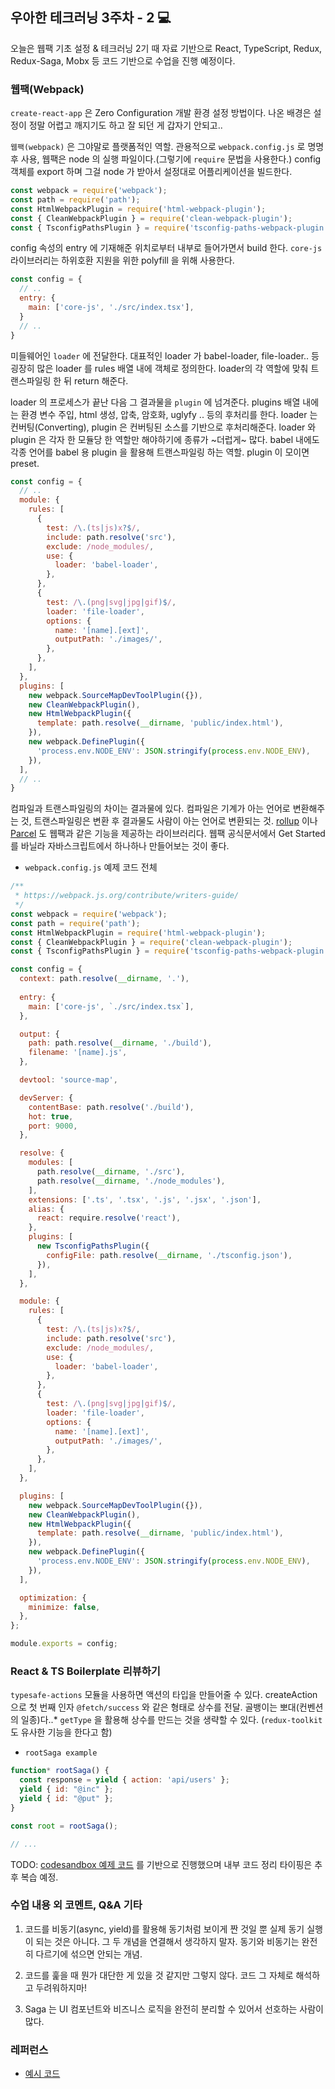 ## 우아한 테크러닝 3주차 - 2 💻

오늘은 웹팩 기초 설정 & 테크러닝 2기 때 자료 기반으로 React, TypeScript, Redux, Redux-Saga, Mobx 등 코드 기반으로 수업을 진행 예정이다.

### 웹팩(Webpack)

`create-react-app` 은 Zero Configuration 개발 환경 설정 방법이다. 나온 배경은 설정이 정말 어렵고 깨지기도 하고 잘 되던 게 갑자기 안되고..

`웹팩(webpack)` 은 그야말로 플랫폼적인 역할. 관용적으로 `webpack.config.js` 로 명명 후 사용, 웹팩은 node 의 실행 파일이다.(그렇기에 `require` 문법을 사용한다.) config 객체를 export 하며 그걸 node 가 받아서 설정대로 어플리케이션을 빌드한다.

```js
const webpack = require('webpack');
const path = require('path');
const HtmlWebpackPlugin = require('html-webpack-plugin');
const { CleanWebpackPlugin } = require('clean-webpack-plugin');
const { TsconfigPathsPlugin } = require('tsconfig-paths-webpack-plugin');
```

config 속성의 entry 에 기재해준 위치로부터 내부로 들어가면서 build 한다. `core-js` 라이브러리는 하위호환 지원을 위한 polyfill 을 위해 사용한다.

```js
const config = {
  // ..
  entry: {
    main: ['core-js', './src/index.tsx'],
  }
  // ..
}
```

미들웨어인 `loader` 에 전달한다. 대표적인 loader 가 babel-loader, file-loader.. 등 굉장히 많은 loader 를 rules 배열 내에 객체로 정의한다. loader의 각 역할에 맞춰 트랜스파일링 한 뒤 return 해준다.

loader 의 프로세스가 끝난 다음 그 결과물을 `plugin` 에 넘겨준다. plugins 배열 내에는 환경 변수 주입, html 생성, 압축, 암호화, uglyfy .. 등의 후처리를 한다. loader 는 컨버팅(Converting), plugin 은 컨버팅된 소스를 기반으로 후처리해준다. loader 와 plugin 은 각자 한 모듈당 한 역할만 해야하기에 종류가 ~더럽게~ 많다. babel 내에도 각종 언어를 babel 용 plugin 을 활용해 트랜스파일링 하는 역할. plugin 이 모이면 preset.

```js
const config = {
  // ..
  module: {
    rules: [
      {
        test: /\.(ts|js)x?$/,
        include: path.resolve('src'),
        exclude: /node_modules/,
        use: {
          loader: 'babel-loader',
        },
      },
      {
        test: /\.(png|svg|jpg|gif)$/,
        loader: 'file-loader',
        options: {
          name: '[name].[ext]',
          outputPath: './images/',
        },
      },
    ],
  },
  plugins: [
    new webpack.SourceMapDevToolPlugin({}),
    new CleanWebpackPlugin(),
    new HtmlWebpackPlugin({
      template: path.resolve(__dirname, 'public/index.html'),
    }),
    new webpack.DefinePlugin({
      'process.env.NODE_ENV': JSON.stringify(process.env.NODE_ENV),
    }),
  ],
  // ..
}
```

컴파일과 트랜스파일링의 차이는 결과물에 있다. 컴파일은 기계가 아는 언어로 변환해주는 것, 트랜스파일링은 변환 후 결과물도 사람이 아는 언어로 변환되는 것. [rollup](https://rollupjs.org/guide/en/) 이나 [Parcel](https://parceljs.org/) 도 웹팩과 같은 기능을 제공하는 라이브러리다. 웹팩 공식문서에서 Get Started 를 바닐라 자바스크립트에서 하나하나 만들어보는 것이 좋다.

- `webpack.config.js` 예제 코드 전체
```js
/**
 * https://webpack.js.org/contribute/writers-guide/
 */
const webpack = require('webpack');
const path = require('path');
const HtmlWebpackPlugin = require('html-webpack-plugin');
const { CleanWebpackPlugin } = require('clean-webpack-plugin');
const { TsconfigPathsPlugin } = require('tsconfig-paths-webpack-plugin');

const config = {
  context: path.resolve(__dirname, '.'),
  
  entry: {
    main: ['core-js', `./src/index.tsx`],
  },

  output: {
    path: path.resolve(__dirname, './build'),
    filename: '[name].js',
  },

  devtool: 'source-map',

  devServer: {
    contentBase: path.resolve('./build'),
    hot: true,
    port: 9000,
  },

  resolve: {
    modules: [
      path.resolve(__dirname, './src'),
      path.resolve(__dirname, './node_modules'),
    ],
    extensions: ['.ts', '.tsx', '.js', '.jsx', '.json'],
    alias: {
      react: require.resolve('react'),
    },
    plugins: [
      new TsconfigPathsPlugin({
        configFile: path.resolve(__dirname, './tsconfig.json'),
      }),
    ],
  },

  module: {
    rules: [
      {
        test: /\.(ts|js)x?$/,
        include: path.resolve('src'),
        exclude: /node_modules/,
        use: {
          loader: 'babel-loader',
        },
      },
      {
        test: /\.(png|svg|jpg|gif)$/,
        loader: 'file-loader',
        options: {
          name: '[name].[ext]',
          outputPath: './images/',
        },
      },
    ],
  },

  plugins: [
    new webpack.SourceMapDevToolPlugin({}),
    new CleanWebpackPlugin(),
    new HtmlWebpackPlugin({
      template: path.resolve(__dirname, 'public/index.html'),
    }),
    new webpack.DefinePlugin({
      'process.env.NODE_ENV': JSON.stringify(process.env.NODE_ENV),
    }),
  ],

  optimization: {
    minimize: false,
  },      
};

module.exports = config;
```

### React & TS Boilerplate 리뷰하기

`typesafe-actions` 모듈을 사용하면 액션의 타입을 만들어줄 수 있다. createAction 으로 첫 번째 인자 `@fetch/success` 와 같은 형태로 상수를 전달. 골뱅이는 뽀대(컨벤션의 일종)다..* `getType` 을 활용해 상수를 만드는 것을 생략할 수 있다. (`redux-toolkit` 도 유사한 기능을 한다고 함)

- `rootSaga example`

```js
function* rootSaga() {
  const response = yield { action: 'api/users' };
  yield { id: "@inc" };
  yield { id: "@put" };
}

const root = rootSaga();

// ...
```

TODO: [codesandbox 예제 코드](https://codesandbox.io/s/ordermonitor04-forked-llkcw?file=/src/index.tsx) 를 기반으로 진행했으며 내부 코드 정리 타이핑은 추후 복습 예정. 

### 수업 내용 외 코멘트, Q&A 기타

1. 코드를 비동기(async, yield)를 활용해 동기처럼 보이게 짠 것일 뿐 실제 동기 실행이 되는 것은 아니다. 그 두 개념을 연결해서 생각하지 말자. 동기와 비동기는 완전히 다르기에 섞으면 안되는 개념.

2. 코드를 훑을 때 뭔가 대단한 게 있을 것 같지만 그렇지 않다. 코드 그 자체로 해석하고 두려워하지마!

3. Saga 는 UI 컴포넌트와 비즈니스 로직을 완전히 분리할 수 있어서 선호하는 사람이 많다.

### 레퍼런스
- [예시 코드]()
